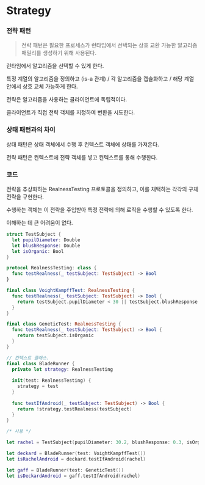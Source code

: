# Strategy

### 전략 패턴

> 전략 패턴은 필요한 프로세스가 런타임에서 선택되는 상호 교환 가능한 알고리즘 패밀리를 생성하기 위해 사용된다.

런타임에서 알고리즘을 선택할 수 있게 한다.

특정 계열의 알고리즘을 정의하고 (is-a 관계) / 각 알고리즘을 캡슐화하고 / 해당 계열 안에서 상호 교체 가능하게 한다.

전략은 알고리즘을 사용하는 클라이언트에 독립적이다.

클라이언트가 직접 전략 객체를 지정하여 변환을 시도한다.

### 상태 패턴과의 차이

상태 패턴은 상태 객체에서 수행 후 컨텍스트 객체에 상태를 가져온다.

전략 패턴은 컨텍스트에 전략 객체를 넣고 컨텍스트를 통해 수행한다.

### 코드

전략을 추상화하는 RealnessTesting 프로토콜을 정의하고, 이를 채택하는 각각의 구체 전략을 구현한다.

수행하는 객체는 이 전략을 주입받아 특정 전략에 의해 로직을 수행할 수 있도록 한다.

이해하는 데 큰 어려움이 없다.

```swift
struct TestSubject {
  let pupilDiameter: Double
  let blushResponse: Double
  let isOrganic: Bool
}

protocol RealnessTesting: class {
  func testRealness(_ testSubject: TestSubject) -> Bool
}

final class VoightKampffTest: RealnessTesting {
  func testRealness(_ testSubject: TestSubject) -> Bool {
    return testSubject.pupilDiameter < 30 || testSubject.blushResponse == 0
  }
}

final class GeneticTest: RealnessTesting {
  func testRealness(_ testSubject: TestSubject) -> Bool {
    return testSubject.isOrganic
  }
}

// 컨텍스트 클래스.
final class BladeRunner {
  private let strategy: RealnessTesting
  
  init(test: RealnessTesting) {
    strategy = test
  }
  
  func testIfAndroid(_ testSubject: TestSubject) -> Bool {
    return !strategy.testRealness(testSubject)
  }
}

/* 사용 */

let rachel = TestSubject(pupilDiameter: 30.2, blushResponse: 0.3, isOrganic: false)

let deckard = BladeRunner(test: VoightKampffTest())
let isRachelAndroid = deckard.testIfAndroid(rachel)

let gaff = BladeRunner(test: GeneticTest())
let isDeckardAndroid = gaff.testIfAndroid(rachel)
```